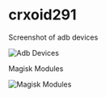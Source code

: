# crxoid291
Screenshot of adb devices


![Adb Devices](https://github.com/user-attachments/assets/32b4974c-18cb-4840-af72-9e01ac92bf4f)


Magisk Modules 

![Magisk Modules](https://github.com/user-attachments/assets/7e690b5f-f87b-4d67-ae82-a99ad6d2709d)
